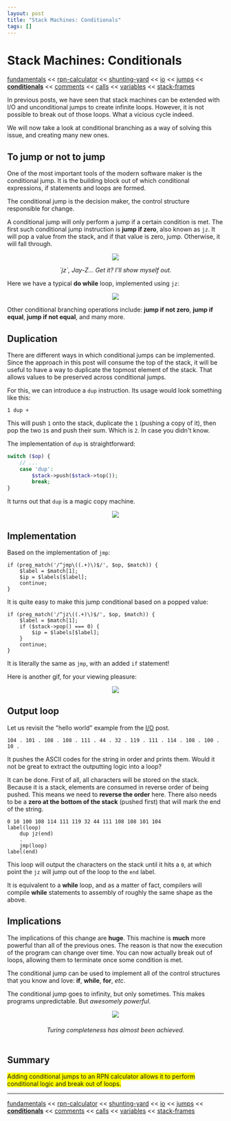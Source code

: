 ```yaml
---
layout: post
title: "Stack Machines: Conditionals"
tags: []
---
```


# Stack Machines: Conditionals

[fundamentals](/2013/08/28/stack-machines-fundamentals.html) <<
[rpn-calculator](/2013/12/02/stack-machines-rpn.html) <<
[shunting-yard](/2013/12/03/stack-machines-shunting-yard.html) <<
[io](/2014/11/29/stack-machines-io.html) <<
[jumps](/2014/11/30/stack-machines-jumps.html) <<
[**conditionals**](/2014/12/01/stack-machines-conditionals.html) <<
[comments](/2014/12/02/stack-machines-comments.html) <<
[calls](/2014/12/03/stack-machines-calls.html) <<
[variables](/2014/12/04/stack-machines-variables.html) <<
[stack-frames](/2014/12/05/stack-machines-stack-frames.html)

In previous posts, we have seen that stack machines can be extended with I/O and unconditional jumps to create infinite loops. However, it is not possible to break out of those loops. What a vicious cycle indeed.

We will now take a look at conditional branching as a way of solving this issue, and creating many new ones.

## To jump or not to jump

One of the most important tools of the modern software maker is the conditional jump. It is the building block out of which conditional expressions, if statements and loops are formed.

The conditional jump is the decision maker, the control structure responsible for change.

A conditional jump will only perform a jump if a certain condition is met. The first such conditional jump instruction is **jump if zero**, also known as `jz`. It will pop a value from the stack, and if that value is zero, jump. Otherwise, it will fall through.

<center>
    <p><img src="/img/stack-machine-conditionals/jz.gif"></p>
    <p><em>`jz`, Jay-Z... Get it? I'll show myself out.</em></p>
</center>

Here we have a typical **do while** loop, implemented using `jz`:

<center>
    <img src="/img/stack-machine-conditionals/jz-arrows.png">
</center>

Other conditional branching operations include: **jump if not zero**, **jump if equal**, **jump if not equal**, and many more.

## Duplication

There are different ways in which conditional jumps can be implemented. Since the approach in this post will consume the top of the stack, it will be useful to have a way to duplicate the topmost element of the stack. That allows values to be preserved across conditional jumps.

For this, we can introduce a `dup` instruction. Its usage would look something like this:

    1 dup +

This will push `1` onto the stack, duplicate the `1` (pushing a copy of it), then pop the two `1`s and push their sum. Which is `2`. In case you didn't know.

The implementation of `dup` is straightforward:

~~~php
switch ($op) {
    // ...
    case 'dup':
        $stack->push($stack->top());
        break;
}
~~~

It turns out that `dup` is a magic copy machine.

<center>
    <img src="/img/stack-machine-conditionals/dup.png">
</center>

## Implementation

Based on the implementation of `jmp`:

    if (preg_match('/^jmp\((.+)\)$/', $op, $match)) {
        $label = $match[1];
        $ip = $labels[$label];
        continue;
    }

It is quite easy to make this jump conditional based on a popped value:

    if (preg_match('/^jz\((.+)\)$/', $op, $match)) {
        $label = $match[1];
        if ($stack->pop() === 0) {
            $ip = $labels[$label];
        }
        continue;
    }

It is literally the same as `jmp`, with an added `if` statement!

Here is another gif, for your viewing pleasure:

<center>
    <img src="/img/stack-machine-conditionals/pinkie-pie-jump-again.gif">
</center>

## Output loop

Let us revisit the "hello world" example from the [I/O](/2014/11/29/stack-machines-io.html) post.

    104 . 101 . 108 . 108 . 111 . 44 . 32 . 119 . 111 . 114 . 108 . 100 . 10 .

It pushes the ASCII codes for the string in order and prints them. Would it not be great to extract the outputting logic into a loop?

It can be done. First of all, all characters will be stored on the stack. Because it is a stack, elements are consumed in reverse order of being pushed. This means we need to **reverse the order** here. There also needs to be a **zero at the bottom of the stack** (pushed first) that will mark the end of the string.

    0 10 100 108 114 111 119 32 44 111 108 108 101 104
    label(loop)
        dup jz(end)
        .
        jmp(loop)
    label(end)

This loop will output the characters on the stack until it hits a `0`, at which point the `jz` will jump out of the loop to the `end` label.

It is equivalent to a **while** loop, and as a matter of fact, compilers will compile **while** statements to assembly of roughly the same shape as the above.

## Implications

The implications of this change are **huge**. This machine is **much** more powerful than all of the previous ones. The reason is that now the execution of the program can change over time. You can now actually break out of loops, allowing them to terminate once some condition is met.

The conditional jump can be used to implement all of the control structures that you know and love: **if**, **while**, **for**, *etc*. 

The conditional jump goes to infinity, but only sometimes. This makes programs unpredictable. But *awesomely powerful*.

<center>
    <img src="/img/stack-machine-conditionals/inf.png">
</center>

<center style="padding: 20px 0;">
    <em>Turing completeness has almost been achieved.</em>
</center>

## Summary

<span style="background-color: yellow;">
    Adding conditional jumps to an RPN calculator allows it to perform conditional logic and break out of loops.
</span>

---

[fundamentals](/2013/08/28/stack-machines-fundamentals.html) <<
[rpn-calculator](/2013/12/02/stack-machines-rpn.html) <<
[shunting-yard](/2013/12/03/stack-machines-shunting-yard.html) <<
[io](/2014/11/29/stack-machines-io.html) <<
[jumps](/2014/11/30/stack-machines-jumps.html) <<
[**conditionals**](/2014/12/01/stack-machines-conditionals.html) <<
[comments](/2014/12/02/stack-machines-comments.html) <<
[calls](/2014/12/03/stack-machines-calls.html) <<
[variables](/2014/12/04/stack-machines-variables.html) <<
[stack-frames](/2014/12/05/stack-machines-stack-frames.html)
